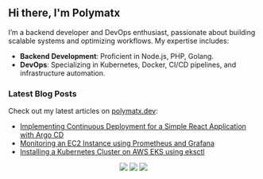 ## Hi there, I'm Polymatx

I’m a backend developer and DevOps enthusiast, passionate about building scalable systems and optimizing workflows. My expertise includes:

- **Backend Development**: Proficient in Node.js, PHP, Golang.
- **DevOps**: Specializing in Kubernetes, Docker, CI/CD pipelines, and infrastructure automation.

### Latest Blog Posts

Check out my latest articles on [polymatx.dev](https://polymatx.dev/blog/about/):

<!-- BLOG-POST-LIST:START -->
- [Implementing Continuous Deployment for a Simple React Application with Argo CD](https://polymatx.dev/blog/posts/implementing-continuous-deployment-for-a-simple-react-application-with-argo-cd/)
- [Monitoring an EC2 Instance using Prometheus and Grafana](https://polymatx.dev/blog/posts/monitoring-an-ec2-instance-using-prometheus-and-grafana/)
- [Installing a Kubernetes Cluster on AWS EKS using eksctl](https://polymatx.dev/blog/posts/installing-a-kubernetes-cluster-on-aws-eks-using-eksctl/)
<!-- BLOG-POST-LIST:END -->

<p align="center">
  <a href="https://polymatx.dev/"><img src="https://img.shields.io/badge/-website-ff5757?style=for-the-badge&logo=iterm2&logoColor=white" /></a>
  <a href="https://polymatx.dev/blog"><img src="https://img.shields.io/badge/-blog-262654?style=for-the-badge&logo=hugo&logoColor=white" /></a>
  <a href="https://www.linkedin.com/in/polymatx"><img src="https://img.shields.io/badge/-polymatx-0072b1?style=for-the-badge&logo=Linkedin&logoColor=white" /></a>
</p>
